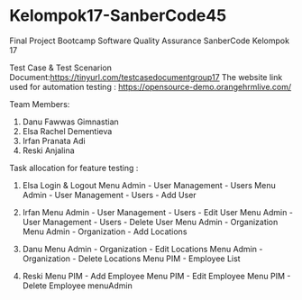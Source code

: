 # Kelompok17-SanberCode45
Final Project Bootcamp Software Quality Assurance SanberCode Kelompok 17

Test Case & Test Scenarion Document:https://tinyurl.com/testcasedocumentgroup17
The website link used for automation testing : https://opensource-demo.orangehrmlive.com/

Team Members:
1. Danu Fawwas Gimnastian
2. Elsa Rachel Dementieva 
3. Irfan Pranata Adi
4. Reski Anjalina

Task allocation for feature testing :
1. Elsa
Login & Logout
Menu Admin - User Management - Users
Menu Admin - User Management - Users - Add User

2. Irfan
Menu Admin - User Management - Users - Edit User
Menu Admin - User Management - Users - Delete User
Menu Admin - Organization
Menu Admin - Organization - Add Locations

3. Danu
Menu Admin - Organization - Edit Locations
Menu Admin - Organization - Delete Locations
Menu PIM - Employee List

4. Reski
Menu PIM - Add Employee
Menu PIM - Edit Employee
Menu PIM - Delete Employee
menuAdmin
